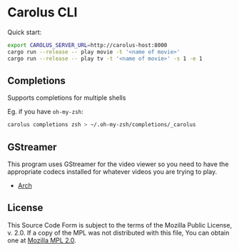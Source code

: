 # Carolus CLI

Quick start:

```bash
export CAROLUS_SERVER_URL=http://carolus-host:8000
cargo run --release -- play movie -t '<name of movie>'
cargo run --release -- play tv -t '<name of movie>' -s 1 -e 1
```

## Completions

Supports completions for multiple shells

Eg. if you have `oh-my-zsh`:

```bash
carolus completions zsh > ~/.oh-my-zsh/completions/_carolus
```

## GStreamer

This program uses GStreamer for the video viewer so you need
to have the appropriate codecs installed for whatever videos
you are trying to play.

* [Arch](https://wiki.archlinux.org/index.php/GStreamer)

## License

This Source Code Form is subject to the terms of the Mozilla Public
License, v. 2.0. If a copy of the MPL was not distributed with this
file, You can obtain one at [Mozilla MPL 2.0](http://mozilla.org/MPL/2.0/).
